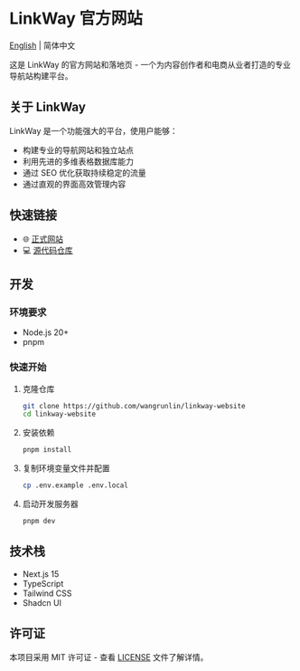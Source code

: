 # LinkWay 官方网站

[English](README.md) | 简体中文

这是 LinkWay 的官方网站和落地页 - 一个为内容创作者和电商从业者打造的专业导航站构建平台。

## 关于 LinkWay

LinkWay 是一个功能强大的平台，使用户能够：

- 构建专业的导航网站和独立站点
- 利用先进的多维表格数据库能力
- 通过 SEO 优化获取持续稳定的流量
- 通过直观的界面高效管理内容

## 快速链接

- 🌐 [正式网站](https://linkway.site)
- 💻 [源代码仓库](https://github.com/wangrunlin/linkway)

## 开发

### 环境要求

- Node.js 20+
- pnpm

### 快速开始

1. 克隆仓库

   ```bash
   git clone https://github.com/wangrunlin/linkway-website
   cd linkway-website
   ```

2. 安装依赖

   ```bash
   pnpm install
   ```

3. 复制环境变量文件并配置

   ```bash
   cp .env.example .env.local
   ```

4. 启动开发服务器

   ```bash
   pnpm dev
   ```

## 技术栈

- Next.js 15
- TypeScript
- Tailwind CSS
- Shadcn UI

## 许可证

本项目采用 MIT 许可证 - 查看 [LICENSE](LICENSE) 文件了解详情。

